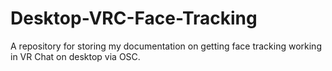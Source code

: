 # Desktop-VRC-Face-Tracking
A repository for storing my documentation on getting face tracking working in VR Chat on desktop via OSC. 

